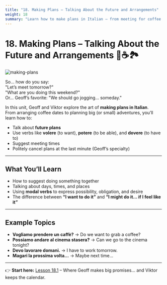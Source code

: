 ```yaml
---
title: "18. Making Plans – Talking About the Future and Arrangements"
weight: 18
summary: "Learn how to make plans in Italian – from meeting for coffee to pretending you'll go jogging tomorrow (looking at you, Geoff)."
---
```


# 18. Making Plans – Talking About the Future and Arrangements 📅☕🏞️

![making-plans](/images/intermediate/making-plans/making-plans.png/)

So… how do you say:  
"Let’s meet tomorrow?"  
"What are you doing this weekend?"  
Or… Geoff’s favorite: "We should go jogging... someday."

In this unit, Geoff and Viktor explore the art of **making plans in Italian**.  
From arranging coffee dates to planning big (or small) adventures, you’ll learn how to:

- Talk about **future plans**  
- Use verbs like **volere** (to want), **potere** (to be able), and **dovere** (to have to)  
- Suggest meeting times  
- Politely cancel plans at the last minute (Geoff’s specialty)

---

## What You’ll Learn

- How to suggest doing something together  
- Talking about days, times, and places  
- Using **modal verbs** to express possibility, obligation, and desire  
- The difference between **“I want to do it”** and **“I might do it… if I feel like it”**

---

## Example Topics

- **Vogliamo prendere un caffè?** → Do we want to grab a coffee?  
- **Possiamo andare al cinema stasera?** → Can we go to the cinema tonight?  
- **Devo lavorare domani.** → I have to work tomorrow.  
- **Magari la prossima volta...** → Maybe next time...

---

👉 **Start here:** [Lesson 18.1](./lesson18-1) – Where Geoff makes big promises… and Viktor keeps the calendar.
